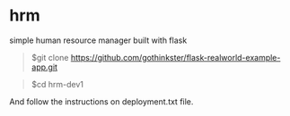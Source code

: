 # hrm
simple human resource manager built with flask

>$git clone https://github.com/gothinkster/flask-realworld-example-app.git

>$cd hrm-dev1

And follow the instructions on deployment.txt file.



